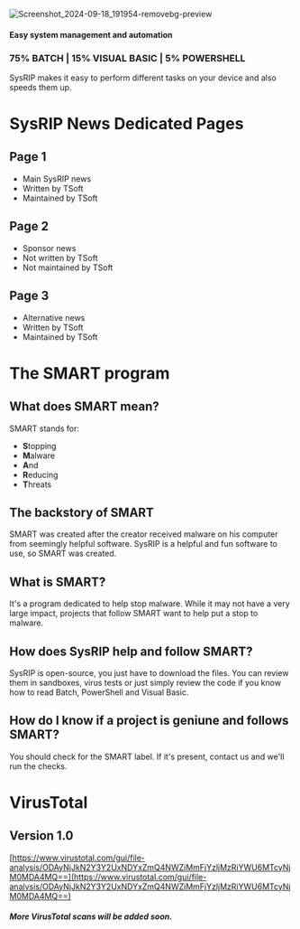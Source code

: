 ![Screenshot_2024-09-18_191954-removebg-preview](https://github.com/user-attachments/assets/8efd6085-0e79-4a91-953d-7b672db6ba9c)

#### Easy system management and automation

### 75% BATCH | 15% VISUAL BASIC | 5% POWERSHELL


SysRIP makes it easy to perform different tasks on your device and also speeds them up.

# SysRIP News Dedicated Pages
## Page 1
- Main SysRIP news
- Written by TSoft
- Maintained by TSoft

## Page 2
- Sponsor news
- Not written by TSoft
- Not maintained by TSoft

## Page 3
- Alternative news
- Written by TSoft
- Maintained by TSoft

# The SMART program
## What does SMART mean?
SMART stands for:
- **S**topping
- **M**alware
- **A**nd
- **R**educing
- **T**hreats

## The backstory of SMART
SMART was created after the creator received malware on his computer from seemingly helpful software. SysRIP is a helpful and fun software to use, so SMART was created.

## What is SMART?
It's a program dedicated to help stop malware. While it may not have a very large impact, projects that follow SMART want to help put a stop to malware.

## How does SysRIP help and follow SMART?
SysRIP is open-source, you just have to download the files. You can review them in sandboxes, virus tests or just simply review the code if you know how to read Batch, PowerShell and Visual Basic.

## How do I know if a project is geniune and follows SMART?
You should check for the SMART label. If it's present, contact us and we'll run the checks.

# VirusTotal
## Version 1.0
[https://www.virustotal.com/gui/file-analysis/ODAyNjJkN2Y3Y2UxNDYxZmQ4NWZiMmFjYzljMzRiYWU6MTcyNjM0MDA4MQ==](https://www.virustotal.com/gui/file-analysis/ODAyNjJkN2Y3Y2UxNDYxZmQ4NWZiMmFjYzljMzRiYWU6MTcyNjM0MDA4MQ==)

##### More VirusTotal scans will be added soon.

